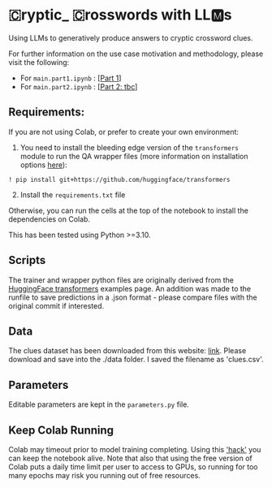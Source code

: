 #  🇨ryptic_ 🇨rosswords with LL🅼s

Using LLMs to generatively produce answers to cryptic crossword clues.


For further information on the use case motivation and methodology, please visit the following:

* For `main.part1.ipynb` : [[Part 1](https://armbod.medium.com/fine-tuning-a-llm-to-generatively-solve-cryptic-crossword-clues-part-1-2-429f50a5953b)]
* For `main.part2.ipynb` : [[Part 2: tbc]()]


## Requirements:

If you are not using Colab, or prefer to create your own environment:

1. You need to install the bleeding edge version of the `transformers` module to run the QA wrapper files (more information on installation options [here](https://huggingface.co/docs/transformers/installation#install-from-source)):
```
! pip install git+https://github.com/huggingface/transformers
```
2. Install the `requirements.txt` file

Otherwise, you can run the cells at the top of the notebook to install the dependencies on Colab.

This has been tested using Python >=3.10.

## Scripts

The trainer and wrapper python files are originally derived from the [HuggingFace transformers](https://github.com/huggingface/transformers/tree/main/examples/pytorch/question-answering) examples page. An addition was made to the runfile to save predictions in a .json format - please compare files with the original commit if interested. 

## Data

The clues dataset has been downloaded from this website: [link](https://cryptics.georgeho.org/data/clues). Please download and save into the ./data folder. I saved the filename as 'clues.csv'.

## Parameters

Editable parameters are kept in the `parameters.py` file.

## Keep Colab Running

Colab may timeout prior to model training completing. Using this ['hack'](https://stackoverflow.com/questions/54057011/google-colab-session-timeout) you can keep the notebook alive. Note that also that using the free version of Colab puts a daily time limit per user to access to GPUs, so running for too many epochs may risk you running out of free resources.



